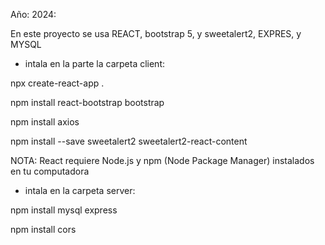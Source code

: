 Año: 2024:


En este proyecto se usa REACT, bootstrap 5, y sweetalert2, EXPRES, y MYSQL
* intala en la parte la carpeta client:
  
npx create-react-app .

npm install react-bootstrap bootstrap

npm install axios

npm install --save sweetalert2 sweetalert2-react-content

NOTA: React requiere Node.js y npm (Node Package Manager) instalados en tu computadora

* intala en la carpeta server:
  
npm install mysql express

npm install cors   

